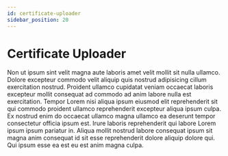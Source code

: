 ```yaml
---
id: certificate-uploader
sidebar_position: 20
---
```


# Certificate Uploader

Non ut ipsum sint velit magna aute laboris amet velit mollit sit nulla ullamco. Dolore excepteur commodo velit aliquip quis nostrud adipisicing cillum exercitation nostrud. Proident ullamco cupidatat veniam occaecat laboris excepteur mollit consequat ad commodo ad anim labore nulla est exercitation. Tempor Lorem nisi aliqua ipsum eiusmod elit reprehenderit sit qui commodo proident ullamco reprehenderit excepteur aliqua ipsum culpa. Ex nostrud enim do occaecat ullamco magna ullamco ea deserunt tempor consectetur officia ipsum est. Irure laboris reprehenderit qui labore Lorem ipsum ipsum pariatur in. Aliqua mollit nostrud labore consequat ipsum sit magna anim consequat id sit esse reprehenderit dolore aliquip dolore qui. Qui ipsum esse ea est eu est anim magna culpa.
